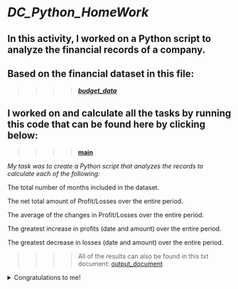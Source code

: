 # *DC_Python_HomeWork*

## In this activity, I worked on a Python script to analyze the financial records of a company. 

## Based on the financial dataset in this file: 

>>>>***[budget_data](../DC_Python_HomeWork/PyBank/Resources/budget_data.csv)***

## I worked on and calculate all the tasks by running this code that can be found here by clicking below:

>>>>**[main](../DC_Python_HomeWork/PyBank/main.ipynb)**

*My task was to create a Python script that analyzes the records to calculate each of the following:*

The total number of months included in the dataset.

The net total amount of Profit/Losses over the entire period.

The average of the changes in Profit/Losses over the entire period.

The greatest increase in profits (date and amount) over the entire period.

The greatest decrease in losses (date and amount) over the entire period.

>>>>All of the results can also be found in this txt document: [output_document](../DC_Python_HomeWork/PyBank/Resources/output_document.txt)

<details>
<summary>Congratulations to me!</summary>

![alt txt if image is missing(image containing a Champagne bottle)](../DC_Python_HomeWork/PyBank/Resources/Congratulations.JPG)

</details>

